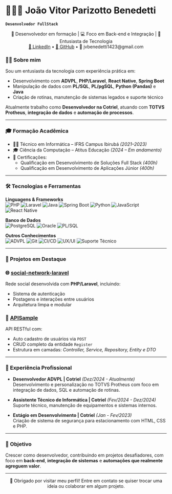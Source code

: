 # 👨🏻‍💻 João Vitor Parizotto Benedetti

**`Desenvolvedor FullStack`**

<p align="center">
🌱 Desenvolvedor em formação | 💻 Foco em Back-end e Integração | 🚀 Entusiasta de Tecnologia<br>
<a href="https://www.linkedin.com/in/jo%C3%A3ovitorpbenedetti/">🔗 LinkedIn</a> • <a href="https://github.com/Nopri010">🔗 GitHub</a> • 📧 jvbenedetti1423@gmail.com
</p>


### 🧑‍💻 Sobre mim

Sou um entusiasta da tecnologia com experiência prática em:

- Desenvolvimento com **ADVPL**, **PHP/Laravel**, **React Native**, **Spring Boot**
- Manipulação de dados com **PL/SQL**, **PL/pgSQL**, **Python (Pandas)** e **Java**
- Criação de rotinas, manutenção de sistemas legados e suporte técnico

Atualmente trabalho como **Desenvolvedor na Cotriel**, atuando com **TOTVS Protheus**, **integração de dados** e **automação de processos**.

---

### 🎓 Formação Acadêmica

- 👨‍🎓 Técnico em Informática – IFRS Campus Ibirubá *(2021–2023)*
- 🎓 Ciência da Computação – Atitus Educação *(2024 – Em andamento)*
- 🧠 Certificações:
  - Qualificação em Desenvolvimento de Soluções Full Stack *(400h)*
  - Qualificação em Desenvolvimento de Aplicações Júnior *(400h)*

---

### 🛠️ Tecnologias e Ferramentas

**Linguagens & Frameworks**  
![PHP](https://img.shields.io/badge/PHP-777BB4?style=flat&logo=php&logoColor=white)
![Laravel](https://img.shields.io/badge/Laravel-E74430?style=flat&logo=laravel&logoColor=white)
![Java](https://img.shields.io/badge/Java-ED8B00?style=flat&logo=java&logoColor=white)
![Spring Boot](https://img.shields.io/badge/Spring_Boot-6DB33F?style=flat&logo=spring-boot)
![Python](https://img.shields.io/badge/Python-3776AB?style=flat&logo=python&logoColor=white)
![JavaScript](https://img.shields.io/badge/JavaScript-F7DF1E?style=flat&logo=javascript&logoColor=black)
![React Native](https://img.shields.io/badge/React_Native-20232A?style=flat&logo=react&logoColor=61DAFB)

**Banco de Dados**  
![PostgreSQL](https://img.shields.io/badge/PostgreSQL-336791?style=flat&logo=postgresql&logoColor=white)
![Oracle](https://img.shields.io/badge/Oracle-F80000?style=flat&logo=oracle&logoColor=white)
![PL/SQL](https://img.shields.io/badge/PL%2FSQL-F80000?style=flat&logo=oracle&logoColor=white)

**Outros Conhecimentos**  
![ADVPL](https://img.shields.io/badge/ADVPL-003366?style=flat&logo=totvs&logoColor=white)
![Git](https://img.shields.io/badge/Git-F05032?style=flat&logo=git&logoColor=white)
![CI/CD](https://img.shields.io/badge/CI%2FCD-0A0A0A?style=flat&logo=githubactions&logoColor=white)
![UX/UI](https://img.shields.io/badge/UX%2FUI-9146FF?style=flat&logo=figma&logoColor=white)
![Suporte Técnico](https://img.shields.io/badge/Suporte_Técnico-007ACC?style=flat&logo=microsoft&logoColor=white)

---

### 📂 Projetos em Destaque

### 🌐 [social-network-laravel](https://github.com/Nopri010/social-network-laravel)
Rede social desenvolvida com **PHP/Laravel**, incluindo:
- Sistema de autenticação
- Postagens e interações entre usuários
- Arquitetura limpa e modular

### 🧪 [APISample](https://github.com/Nopri010/APISample)
API RESTful com:
- Auto cadastro de usuários via `POST`
- CRUD completo da entidade `Register`
- Estrutura em camadas: *Controller, Service, Repository, Entity e DTO*

---

### 💼 Experiência Profissional

- **Desenvolvedor ADVPL | Cotriel** *(Dez/2024 - Atualmente)*  
  Desenvolvimento e personalização no TOTVS Protheus com foco em integração de dados, SQL e automação de rotinas.

- **Assistente Técnico de Informática | Cotriel** *(Fev/2024 - Dez/2024)*  
  Suporte técnico, manutenção de equipamentos e sistemas internos.

- **Estágio em Desenvolvimento | Cotriel** *(Jan - Fev/2023)*  
  Criação de sistema de segurança para estacionamento com HTML, CSS e PHP.

---

### 🚀 Objetivo

Crescer como desenvolvedor, contribuindo em projetos desafiadores, com foco em **back-end**, **integração de sistemas** e **automações que realmente agreguem valor**.

---

<p align="center">💬 Obrigado por visitar meu perfil! Entre em contato se quiser trocar uma ideia ou colaborar em algum projeto.</p>
